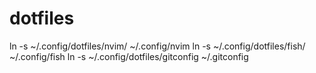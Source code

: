# dotfiles

ln -s ~/.config/dotfiles/nvim/ ~/.config/nvim
ln -s ~/.config/dotfiles/fish/ ~/.config/fish
ln -s ~/.config/dotfiles/gitconfig ~/.gitconfig
